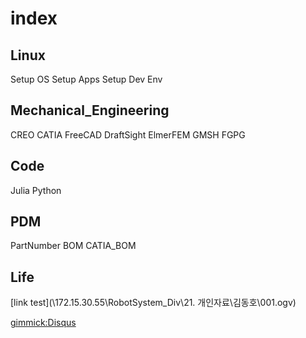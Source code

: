 # index


## Linux
Setup OS
Setup Apps
Setup Dev Env

## Mechanical_Engineering
CREO
CATIA
FreeCAD
DraftSight
ElmerFEM
GMSH
FGPG

## Code
Julia
Python

## PDM
PartNumber
BOM
CATIA_BOM

## Life


[link test](\\172.15.30.55\RobotSystem_Div\21. 개인자료\김동호\001.ogv)

[gimmick:Disqus](dymaxionkim)

